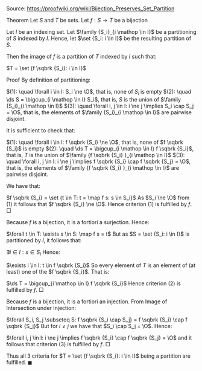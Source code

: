# 

Source: https://proofwiki.org/wiki/Bijection_Preserves_Set_Partition

Theorem
Let $S$ and $T$ be sets.
Let $f: S \to T$ be a bijection

Let $I$ be an indexing set.
Let $\family {S_i}_{i \mathop \in I}$ be a partitioning of $S$ indexed by $I$.
Hence, let $\set {S_i: i \in I}$ be the resulting partition of $S$.

Then the image of $f$ is a partition of $T$ indexed by $I$ such that:

$T = \set {f \sqbrk {S_i}: i \in I}$


Proof
By definition of partitioning:

$(1): \quad \forall i \in I: S_i \ne \O$, that is, none of $S_i$ is empty
$(2): \quad \ds S = \bigcup_{i \mathop \in I} S_i$, that is, $S$ is the union of $\family {S_i}_{i \mathop \in I}$
$(3): \quad \forall i, j \in I: i \ne j \implies S_i \cap S_j = \O$, that is, the elements of $\family {S_i}_{i \mathop \in I}$ are pairwise disjoint.

It is sufficient to check that:

$(1): \quad \forall i \in I: f \sqbrk {S_i} \ne \O$, that is, none of $f \sqbrk {S_i}$ is empty
$(2): \quad \ds T = \bigcup_{i \mathop \in I} f \sqbrk {S_i}$, that is, $T$ is the union of $\family {f \sqbrk {S_i} }_{i \mathop \in I}$
$(3): \quad \forall i, j \in I: i \ne j \implies f \sqbrk {S_i} \cap f \sqbrk {S_j} = \O$, that is, the elements of $\family {f \sqbrk {S_i} }_{i \mathop \in I}$ are pairwise disjoint.

We have that:

$f \sqbrk {S_i} = \set {t \in T: t = \map f s: s \in S_i}$
As $S_i \ne \O$ from $(1)$ it follows that $f \sqbrk {S_i} \ne \O$.
Hence criterion $(1)$ is fulfilled by $f$.
$\Box$

Because $f$ is a bijection, it is a fortiori a surjection.
Hence:

$\forall t \in T: \exists s \in S: \map f s = t$
But as $S = \set {S_i: i \in I}$ is partitioned by $I$, it follows that:

$\exists i \in I: s \in S_i$
Hence:

$\exists i \in I: t \in f \sqbrk {S_i}$
So every element of $T$ is an element of (at least) one of the $f \sqbrk {S_i}$.
That is:

$\ds T = \bigcup_{i \mathop \in I} f \sqbrk {S_i}$
Hence criterion $(2)$ is fulfilled by $f$.
$\Box$

Because $f$ is a bijection, it is a fortiori an injection.
From Image of Intersection under Injection:

$\forall S_i, S_j \subseteq S: f \sqbrk {S_i \cap S_j} = f \sqbrk {S_i} \cap f \sqbrk {S_j}$
But for $i \ne j$ we have that $S_i \cap S_j = \O$.
Hence:

$\forall i, j \in I: i \ne j \implies f \sqbrk {S_i} \cap f \sqbrk {S_j} = \O$
and it follows that criterion $(3)$ is fulfilled by $f$.
$\Box$

Thus all $3$ criteria for $T = \set {f \sqbrk {S_i}: i \in I}$ being a partition are fulfilled.
$\blacksquare$





